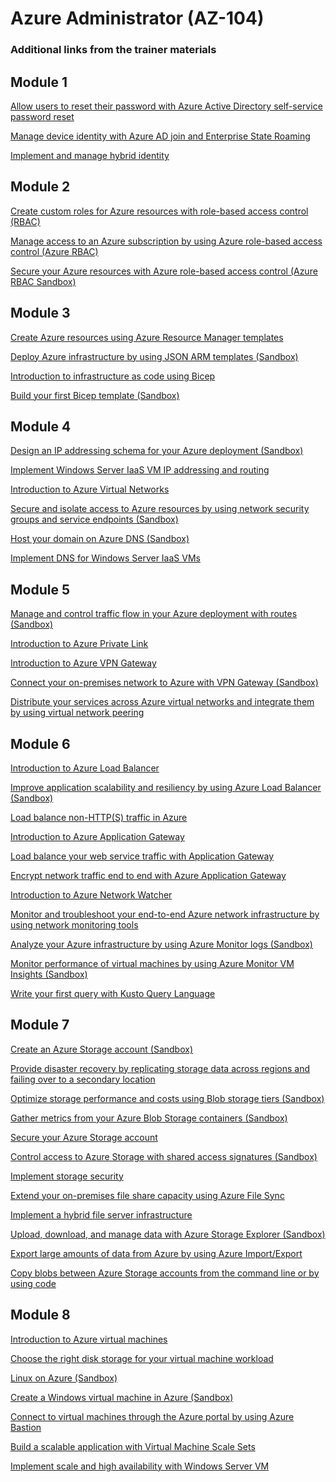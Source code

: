 # Azure Administrator (AZ-104)

### Additional links from the trainer materials

## Module 1

[Allow users to reset their password with Azure Active Directory self-service password reset](https://learn.microsoft.com/training/modules/allow-users-reset-their-password?WT.mc_id=ES-MVP-5002880)

[Manage device identity with Azure AD join and Enterprise State Roaming](https://learn.microsoft.com/training/modules/manage-device-identity-ad-join?WT.mc_id=ES-MVP-5002880)

[Implement and manage hybrid identity](https://learn.microsoft.com/training/modules/implement-manage-hybrid-identity?WT.mc_id=ES-MVP-5002880)

## Module 2

[Create custom roles for Azure resources with role-based access control (RBAC)](https://learn.microsoft.com/training/modules/create-custom-azure-roles-with-rbac?WT.mc_id=ES-MVP-5002880)

[Manage access to an Azure subscription by using Azure role-based access control (Azure RBAC)](https://learn.microsoft.com/training/modules/manage-subscription-access-azure-rbac?WT.mc_id=ES-MVP-5002880)

[Secure your Azure resources with Azure role-based access control (Azure RBAC Sandbox)](https://learn.microsoft.com/training/modules/secure-azure-resources-with-rbacWT.mc_id=ES-MVP-5002880)

## Module 3

[Create Azure resources using Azure Resource Manager templates](https://learn.microsoft.com/training/modules/create-azure-resources-using-azure-resource-manager-templates?WT.mc_id=AZ-MVP-5002880)

[Deploy Azure infrastructure by using JSON ARM templates (Sandbox)](https://learn.microsoft.com/training/modules/create-azure-resource-manager-template-vs-code?WT.mc_id=AZ-MVP-5002880)

[Introduction to infrastructure as code using Bicep](https://learn.microsoft.com/training/modules/introduction-to-infrastructure-as-code-using-bicep?WT.mc_id=AZ-MVP-5002880)

[Build your first Bicep template (Sandbox)](https://learn.microsoft.com/training/modules/build-first-bicep-template?WT.mc_id=AZ-MVP-5002880)

## Module 4

[Design an IP addressing schema for your Azure deployment (Sandbox)](https://learn.microsoft.com/training/modules/design-ip-addressing-for-azure?WT.mc_id=AZ-MVP-5002880)

[Implement Windows Server IaaS VM IP addressing and routing](https://learn.microsoft.com/training/modules/implement-windows-server-iaas-virtual-machine-ip-addressing-routing?WT.mc_id=AZ-MVP-5002880)

[Introduction to Azure Virtual Networks](https://learn.microsoft.com/training/modules/introduction-to-azure-virtual-networks?WT.mc_id=AZ-MVP-5002880)

[Secure and isolate access to Azure resources by using network security groups and service endpoints (Sandbox)](https://learn.microsoft.com/training/modules/secure-and-isolate-with-nsg-and-service-endpoints?WT.mc_id=ES-MVP-5002880)

[Host your domain on Azure DNS (Sandbox)](https://learn.microsoft.com/training/modules/host-domain-azure-dns?WT.mc_id=AZ-MVP-5002880)

[Implement DNS for Windows Server IaaS VMs](https://learn.microsoft.com/training/modules/implement-dns-for-windows-server-iaas-virtual-machines?WT.mc_id=AZ-MVP-5002880)

## Module 5

[Manage and control traffic flow in your Azure deployment with routes (Sandbox)](https://learn.microsoft.com/training/modules/control-network-traffic-flow-with-routes?WT.mc_id=AZ-MVP-5002880)

[Introduction to Azure Private Link](https://learn.microsoft.com/training/modules/introduction-azure-private-link?WT.mc_id=AZ-MVP-5002880)

[Introduction to Azure VPN Gateway](https://learn.microsoft.com/training/modules/intro-to-azure-vpn-gateway?WT.mc_id=AZ-MVP-5002880)

[Connect your on-premises network to Azure with VPN Gateway (Sandbox)](https://learn.microsoft.com/training/modules/connect-on-premises-network-with-vpn-gateway?WT.mc_id=AZ-MVP-5002880)

[Distribute your services across Azure virtual networks and integrate them by using virtual network peering](https://learn.microsoft.com/training/modules/integrate-vnets-with-vnet-peering?WT.mc_id=AZ-MVP-5002880)

## Module 6

[Introduction to Azure Load Balancer](https://learn.microsoft.com/training/modules/intro-to-azure-load-balancer?WT.mc_id=AZ-MVP-5002880)

[Improve application scalability and resiliency by using Azure Load Balancer (Sandbox)](https://learn.microsoft.com/training/modules/improve-app-scalability-resiliency-with-load-balancer?WT.mc_id=AZ-MVP-5002880)

[Load balance non-HTTP(S) traffic in Azure](https://learn.microsoft.com/training/modules/load-balancing-non-https-traffic-azure?WT.mc_id=AZ-MVP-5002880)

[Introduction to Azure Application Gateway](https://learn.microsoft.com/training/modules/intro-to-azure-application-gateway?WT.mc_id=AZ-MVP-5002880)

[Load balance your web service traffic with Application Gateway](https://learn.microsoft.com/training/modules/load-balance-web-traffic-with-application-gateway?WT.mc_id=AZ-MVP-5002880)

[Encrypt network traffic end to end with Azure Application Gateway](https://learn.microsoft.com/training/modules/end-to-end-encryption-with-app-gateway?WT.mc_id=AZ-MVP-5002880)

[Introduction to Azure Network Watcher](https://learn.microsoft.com/training/modules/intro-to-azure-network-watcher?WT.mc_id=AZ-MVP-5002880)

[Monitor and troubleshoot your end-to-end Azure network infrastructure by using network monitoring tools](https://learn.microsoft.com/training/modules/troubleshoot-azure-network-infrastructure?WT.mc_id=AZ-MVP-5002880)

[Analyze your Azure infrastructure by using Azure Monitor logs (Sandbox)](https://learn.microsoft.com/training/modules/analyze-infrastructure-with-azure-monitor-logs?WT.mc_id=AZ-MVP-5002880)

[Monitor performance of virtual machines by using Azure Monitor VM Insights (Sandbox)](https://learn.microsoft.com/training/modules/monitor-performance-using-azure-monitor-for-vms?WT.mc_id=AZ-MVP-5002880)

[Write your first query with Kusto Query Language](https://learn.microsoft.com/training/modules/write-first-query-kusto-query-language?WT.mc_id=AZ-MVP-5002880)

## Module 7

[Create an Azure Storage account (Sandbox)](https://learn.microsoft.com/training/modules/create-azure-storage-account?WT.mc_id=AZ-MVP-5002880)

[Provide disaster recovery by replicating storage data across regions and failing over to a secondary location](https://learn.microsoft.com/training/modules/provide-disaster-recovery-replicate-storage-data?WT.mc_id=AZ-MVP-5002880)

[Optimize storage performance and costs using Blob storage tiers (Sandbox)](https://learn.microsoft.com/training/modules/optimize-archive-costs-blob-storage?WT.mc_id=AZ-MVP-5002880)

[Gather metrics from your Azure Blob Storage containers (Sandbox)](https://learn.microsoft.com/training/modules/gather-metrics-blob-storage?WT.mc_id=AZ-MVP-5002880)

[Secure your Azure Storage account](https://learn.microsoft.com/training/modules/secure-azure-storage-account?WT.mc_id=ES-MVP-5002880)

[Control access to Azure Storage with shared access signatures (Sandbox)](https://learn.microsoft.com/training/modules/control-access-to-azure-storage-with-sas?WT.mc_id=ES-MVP-5002880)

[Implement storage security](https://learn.microsoft.com/training/modules/storage-security?WT.mc_id=ES-MVP-5002880)

[Extend your on-premises file share capacity using Azure File Sync](https://learn.microsoft.com/training/modules/extend-share-capacity-with-azure-file-sync?WT.mc_id=AZ-MVP-5002880)

[Implement a hybrid file server infrastructure](https://learn.microsoft.com/learn/modules/implement-hybrid-file-server-infrastructure?WT.mc_id=AZ-MVP-5002880)

[Upload, download, and manage data with Azure Storage Explorer (Sandbox)](https://learn.microsoft.com/training/modules/upload-download-and-manage-data-with-azure-storage-explorer?WT.mc_id=AZ-MVP-5002880)

[Export large amounts of data from Azure by using Azure Import/Export](https://learn.microsoft.com/training/modules/export-data-with-azure-import-export?WT.mc_id=AZ-MVP-5002880)

[Copy blobs between Azure Storage accounts from the command line or by using code](https://learn.microsoft.com/training/paths/copy-blobs-from-command-line-and-code?WT.mc_id=AZ-MVP-5002880)

## Module 8

[Introduction to Azure virtual machines](https://learn.microsoft.com/training/modules/intro-to-azure-virtual-machines?WT.mc_id=AZ-MVP-5002880)

[Choose the right disk storage for your virtual machine workload](https://learn.microsoft.com/en-us/training/modules/choose-the-right-disk-storage-for-vm-workload?WT.mc_id=AZ-MVP-5002880)

[Linux on Azure (Sandbox)](https://docs.microsoft.com/learn/modules/create-linux-virtual-machine-in-azure?WT.mc_id=AZ-MVP-5002880)

[Create a Windows virtual machine in Azure (Sandbox)](https://learn.microsoft.com/en-us/training/modules/create-windows-virtual-machine-in-azure?WT.mc_id=AZ-MVP-5002880)

[Connect to virtual machines through the Azure portal by using Azure Bastion](https://learn.microsoft.com/en-us/training/modules/connect-vm-with-azure-bastion?WT.mc_id=AZ-MVP-5002880)

[Build a scalable application with Virtual Machine Scale Sets](https://learn.microsoft.com/en-us/training/modules/build-app-with-scale-sets?WT.mc_id=AZ-MVP-5002880)

[Implement scale and high availability with Windows Server VM](https://learn.microsoft.com/en-us/training/modules/implement-scale-high-availability-windows-server-virtual-machine?WT.mc_id=AZ-MVP-5002880)

[](?WT.mc_id=AZ-MVP-5002880)

[](?WT.mc_id=AZ-MVP-5002880)

[](?WT.mc_id=AZ-MVP-5002880)

[](?WT.mc_id=AZ-MVP-5002880)

[](?WT.mc_id=AZ-MVP-5002880)

[](?WT.mc_id=AZ-MVP-5002880)

[](?WT.mc_id=AZ-MVP-5002880)
